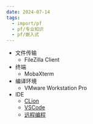 ```yaml
---
date: 2024-07-14
tags:
  - import/pf
  - pf/专业知识
  - pf/嵌入式
---
```

- 文件传输
    - FileZilla Client
- 终端
    - MobaXterm
- 编译环境
    - VMware Workstation Pro
- IDE
    - [CLion](../../01工具使用/JetBrains/CLion.md)
    - [VSCode](../../01工具使用/VSCode/VSCode.md)
    - [远程编程](../../01工具使用/编译原理/远程编程.md)